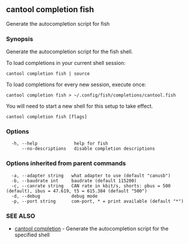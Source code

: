 ## cantool completion fish

Generate the autocompletion script for fish

### Synopsis

Generate the autocompletion script for the fish shell.

To load completions in your current shell session:

	cantool completion fish | source

To load completions for every new session, execute once:

	cantool completion fish > ~/.config/fish/completions/cantool.fish

You will need to start a new shell for this setup to take effect.


```
cantool completion fish [flags]
```

### Options

```
  -h, --help              help for fish
      --no-descriptions   disable completion descriptions
```

### Options inherited from parent commands

```
  -a, --adapter string   what adapter to use (default "canusb")
  -b, --baudrate int     baudrate (default 115200)
  -c, --canrate string   CAN rate in kbit/s, shorts: pbus = 500 (default), ibus = 47.619, t5 = 615.384 (default "500")
  -d, --debug            debug mode
  -p, --port string      com-port, * = print available (default "*")
```

### SEE ALSO

* [cantool completion](cantool_completion.md)	 - Generate the autocompletion script for the specified shell

